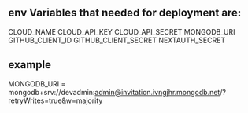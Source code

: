 ## env Variables that needed for deployment are:

CLOUD_NAME
CLOUD_API_KEY
CLOUD_API_SECRET
MONGODB_URI
GITHUB_CLIENT_ID
GITHUB_CLIENT_SECRET
NEXTAUTH_SECRET

## example

MONGODB_URI = mongodb+srv://devadmin:admin@invitation.ivngjhr.mongodb.net/?retryWrites=true&w=majority
